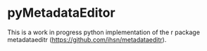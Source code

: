 # pyMetadataEditor

This is a work in progress python implementation of the r package metadataeditr (https://github.com/ihsn/metadataeditr).